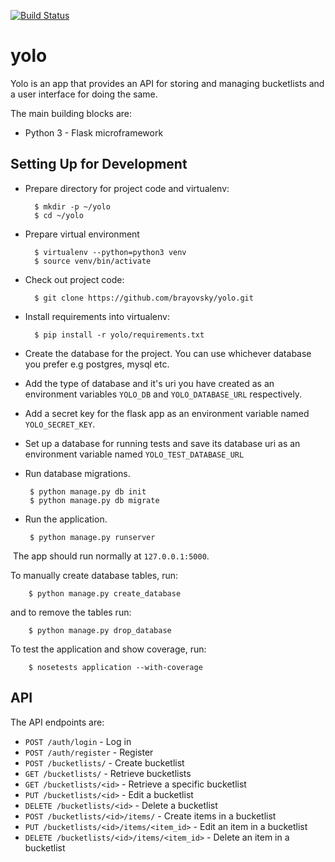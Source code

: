[![Build Status](https://travis-ci.org/brayovsky/yolo.svg?branch=develop)](https://travis-ci.org/brayovsky/yolo)

# yolo
Yolo is an app that provides an API for storing and managing bucketlists and a user interface for doing the same.

The main building blocks are:

* Python 3 - Flask microframework

## Setting Up for Development
* Prepare directory for project code and virtualenv:

        $ mkdir -p ~/yolo
        $ cd ~/yolo
        
* Prepare virtual environment

        $ virtualenv --python=python3 venv
        $ source venv/bin/activate
        
* Check out project code:

        $ git clone https://github.com/brayovsky/yolo.git
        
* Install requirements into virtualenv:

        $ pip install -r yolo/requirements.txt
        
 * Create the database for the project. You can use whichever database you prefer e.g postgres, mysql etc.
 
 * Add the type of database and it's uri you have created as an environment variables `YOLO_DB` and `YOLO_DATABASE_URL` respectively.
 
 * Add a secret key for the flask app as an environment variable named `YOLO_SECRET_KEY`.
 
 * Set up a database for running tests and save its database uri as an environment variable named `YOLO_TEST_DATABASE_URL`
 
 * Run database migrations.
     
        $ python manage.py db init
        $ python manage.py db migrate
        
 * Run the application.
 
        $ python manage.py runserver
        
  The app should run normally at `127.0.0.1:5000`.
  
  To manually create database tables, run:
  
        $ python manage.py create_database
        
  and to remove the tables run:
  
        $ python manage.py drop_database
        
  To test the application and show coverage, run:
  
        $ nosetests application --with-coverage
        
        
 ## API
 
 The API endpoints are:
* `POST /auth/login` - Log in
* `POST /auth/register` - Register
* `POST /bucketlists/` - Create bucketlist
* `GET /bucketlists/` - Retrieve bucketlists
* `GET /bucketlists/<id>` - Retrieve a specific bucketlist
* `PUT /bucketlists/<id>` - Edit a bucketlist
* `DELETE /bucketlists/<id>` - Delete a bucketlist
* `POST /bucketlists/<id>/items/` - Create items in a bucketlist
* `PUT /bucketlists/<id>/items/<item_id>` - Edit an item in a bucketlist
* `DELETE /bucketlists/<id>/items/<item_id>` - Delete an item in a bucketlist
 
